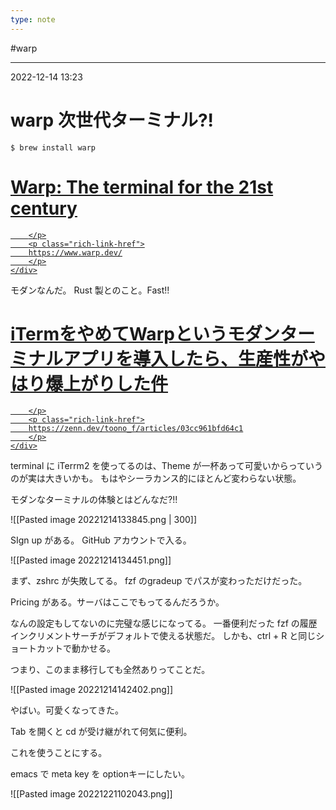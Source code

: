 ```yaml
---
type: note
---
```


#warp

---
2022-12-14  13:23

# warp  次世代ターミナル?!

```shell
$ brew install warp
```


<div class="rich-link-card-container"><a class="rich-link-card" href="https://www.warp.dev/" target="_blank">
	<div class="rich-link-image-container">
		<div class="rich-link-image" style="background-image: url('https://storage.googleapis.com/website-image-preview/www_warp_dev.png')">
	</div>
	</div>
	<div class="rich-link-card-text">
		<h1 class="rich-link-card-title">Warp: The terminal for the 21st century</h1>
		<p class="rich-link-card-description">
		
		</p>
		<p class="rich-link-href">
		https://www.warp.dev/
		</p>
	</div>
</a></div>
モダンなんだ。
Rust 製とのこと。Fast!!



<div class="rich-link-card-container"><a class="rich-link-card" href="https://zenn.dev/toono_f/articles/03cc961bfd64c1" target="_blank">
	<div class="rich-link-image-container">
		<div class="rich-link-image" style="background-image: url('https://res.cloudinary.com/zenn/image/upload/s--wCkdrKXo--/co_rgb:222%2Cg_south_west%2Cl_text:notosansjp-medium.otf_37_bold:%25E3%2581%258A%25E3%2581%25A8%25E3%2581%25AE%2Cx_203%2Cy_98/c_fit%2Cco_rgb:222%2Cg_north_west%2Cl_text:notosansjp-medium.otf_65_bold:iTerm%25E3%2582%2592%25E3%2582%2584%25E3%2582%2581%25E3%2581%25A6Warp%25E3%2581%25A8%25E3%2581%2584%25E3%2581%2586%25E3%2583%25A2%25E3%2583%2580%25E3%2583%25B3%25E3%2582%25BF%25E3%2583%25BC%25E3%2583%259F%25E3%2583%258A%25E3%2583%25AB%25E3%2582%25A2%25E3%2583%2597%25E3%2583%25AA%25E3%2582%2592%25E5%25B0%258E%25E5%2585%25A5%25E3%2581%2597%25E3%2581%259F%25E3%2582%2589%25E3%2580%2581%25E7%2594%259F%25E7%2594%25A3%25E6%2580%25A7%25E3%2581%258C%25E3%2582%2584%25E3%2581%25AF%25E3%2582%258A%25E7%2588%2586%25E4%25B8%258A%25E3%2581%258C%25E3%2582%258A%25E3%2581%2597%25E3%2581%259F%25E4%25BB%25B6%2Cw_1010%2Cx_90%2Cy_100/g_south_west%2Ch_90%2Cl_fetch:aHR0cHM6Ly9yZXMuY2xvdWRpbmFyeS5jb20vemVubi9pbWFnZS9mZXRjaC9zLS05cm96SHJaWS0tL2NfbGltaXQlMkNmX2F1dG8lMkNmbF9wcm9ncmVzc2l2ZSUyQ3FfYXV0byUyQ3dfNzAvaHR0cHM6Ly9zdG9yYWdlLmdvb2dsZWFwaXMuY29tL3plbm4tdXNlci11cGxvYWQvYXZhdGFyLzAzNDEyM2FhZDkuanBlZw==%2Cr_max%2Cw_90%2Cx_87%2Cy_72/v1627274783/default/og-base_z4sxah.png')">
	</div>
	</div>
	<div class="rich-link-card-text">
		<h1 class="rich-link-card-title">iTermをやめてWarpというモダンターミナルアプリを導入したら、生産性がやはり爆上がりした件</h1>
		<p class="rich-link-card-description">
		
		</p>
		<p class="rich-link-href">
		https://zenn.dev/toono_f/articles/03cc961bfd64c1
		</p>
	</div>
</a></div>


terminal に iTerrm2 を使ってるのは、Theme が一杯あって可愛いからっていうのが実は大きいかも。
もはやシーラカンス的にほとんど変わらない状態。

モダンなターミナルの体験とはどんなだ?!!

![[Pasted image 20221214133845.png | 300]]

SIgn up がある。
GitHub アカウントで入る。


![[Pasted image 20221214134451.png]]

まず、zshrc が失敗してる。
fzf のgradeup でパスが変わっただけだった。

Pricing がある。サーバはここでもってるんだろうか。

なんの設定もしてないのに完璧な感じになってる。
一番便利だった fzf の履歴インクリメントサーチがデフォルトで使える状態だ。
しかも、ctrl + R と同じショートカットで動かせる。

つまり、このまま移行しても全然ありってことだ。


![[Pasted image 20221214142402.png]]

やばい。可愛くなってきた。

Tab を開くと cd が受け継がれて何気に便利。

これを使うことにする。




emacs で meta key を optionキーにしたい。

![[Pasted image 20221221102043.png]]


